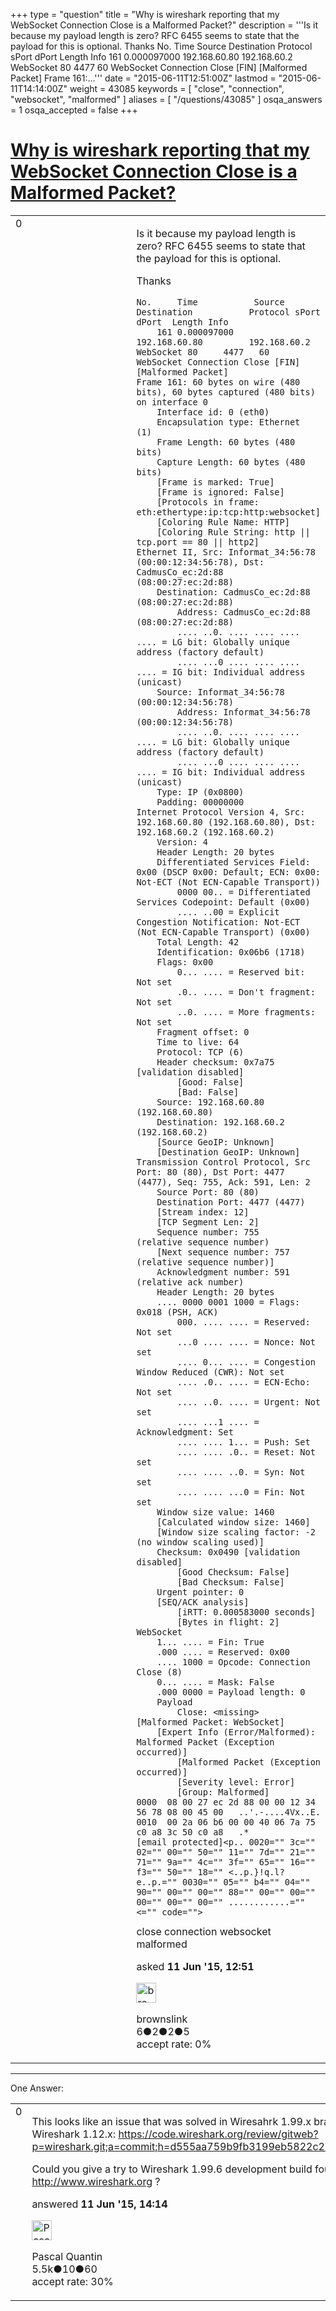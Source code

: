 +++
type = "question"
title = "Why is wireshark reporting that my WebSocket Connection Close is a Malformed Packet?"
description = '''Is it because my payload length is zero? RFC 6455 seems to state that the payload for this is optional. Thanks  No. Time Source Destination Protocol sPort dPort Length Info  161 0.000097000 192.168.60.80 192.168.60.2 WebSocket 80 4477 60 WebSocket Connection Close [FIN] [Malformed Packet] Frame 161:...'''
date = "2015-06-11T12:51:00Z"
lastmod = "2015-06-11T14:14:00Z"
weight = 43085
keywords = [ "close", "connection", "websocket", "malformed" ]
aliases = [ "/questions/43085" ]
osqa_answers = 1
osqa_accepted = false
+++

<div class="headNormal">

# [Why is wireshark reporting that my WebSocket Connection Close is a Malformed Packet?](/questions/43085/why-is-wireshark-reporting-that-my-websocket-connection-close-is-a-malformed-packet)

</div>

<div id="main-body">

<div id="askform">

<table id="question-table" style="width:100%;"><colgroup><col style="width: 50%" /><col style="width: 50%" /></colgroup><tbody><tr class="odd"><td style="width: 30px; vertical-align: top"><div class="vote-buttons"><span id="post-43085-upvote" class="ajax-command post-vote up" rel="nofollow" title="I like this post (click again to cancel)"> </span><div id="post-43085-score" class="post-score" title="current number of votes">0</div><span id="post-43085-downvote" class="ajax-command post-vote down" rel="nofollow" title="I dont like this post (click again to cancel)"> </span> <span id="favorite-mark" class="ajax-command favorite-mark" rel="nofollow" title="mark/unmark this question as favorite (click again to cancel)"> </span><div id="favorite-count" class="favorite-count"></div></div></td><td><div id="item-right"><div class="question-body"><p>Is it because my payload length is zero? RFC 6455 seems to state that the payload for this is optional.</p><p>Thanks</p><pre><code>No.     Time           Source                Destination           Protocol sPort  dPort  Length Info
    161 0.000097000    192.168.60.80         192.168.60.2          WebSocket 80     4477   60     WebSocket Connection Close [FIN] [Malformed Packet]
Frame 161: 60 bytes on wire (480 bits), 60 bytes captured (480 bits) on interface 0
    Interface id: 0 (eth0)
    Encapsulation type: Ethernet (1)
    Frame Length: 60 bytes (480 bits)
    Capture Length: 60 bytes (480 bits)
    [Frame is marked: True]
    [Frame is ignored: False]
    [Protocols in frame: eth:ethertype:ip:tcp:http:websocket]
    [Coloring Rule Name: HTTP]
    [Coloring Rule String: http || tcp.port == 80 || http2]
Ethernet II, Src: Informat_34:56:78 (00:00:12:34:56:78), Dst: CadmusCo_ec:2d:88 (08:00:27:ec:2d:88)
    Destination: CadmusCo_ec:2d:88 (08:00:27:ec:2d:88)
        Address: CadmusCo_ec:2d:88 (08:00:27:ec:2d:88)
        .... ..0. .... .... .... .... = LG bit: Globally unique address (factory default)
        .... ...0 .... .... .... .... = IG bit: Individual address (unicast)
    Source: Informat_34:56:78 (00:00:12:34:56:78)
        Address: Informat_34:56:78 (00:00:12:34:56:78)
        .... ..0. .... .... .... .... = LG bit: Globally unique address (factory default)
        .... ...0 .... .... .... .... = IG bit: Individual address (unicast)
    Type: IP (0x0800)
    Padding: 00000000
Internet Protocol Version 4, Src: 192.168.60.80 (192.168.60.80), Dst: 192.168.60.2 (192.168.60.2)
    Version: 4
    Header Length: 20 bytes
    Differentiated Services Field: 0x00 (DSCP 0x00: Default; ECN: 0x00: Not-ECT (Not ECN-Capable Transport))
        0000 00.. = Differentiated Services Codepoint: Default (0x00)
        .... ..00 = Explicit Congestion Notification: Not-ECT (Not ECN-Capable Transport) (0x00)
    Total Length: 42
    Identification: 0x06b6 (1718)
    Flags: 0x00
        0... .... = Reserved bit: Not set
        .0.. .... = Don&#39;t fragment: Not set
        ..0. .... = More fragments: Not set
    Fragment offset: 0
    Time to live: 64
    Protocol: TCP (6)
    Header checksum: 0x7a75 [validation disabled]
        [Good: False]
        [Bad: False]
    Source: 192.168.60.80 (192.168.60.80)
    Destination: 192.168.60.2 (192.168.60.2)
    [Source GeoIP: Unknown]
    [Destination GeoIP: Unknown]
Transmission Control Protocol, Src Port: 80 (80), Dst Port: 4477 (4477), Seq: 755, Ack: 591, Len: 2
    Source Port: 80 (80)
    Destination Port: 4477 (4477)
    [Stream index: 12]
    [TCP Segment Len: 2]
    Sequence number: 755    (relative sequence number)
    [Next sequence number: 757    (relative sequence number)]
    Acknowledgment number: 591    (relative ack number)
    Header Length: 20 bytes
    .... 0000 0001 1000 = Flags: 0x018 (PSH, ACK)
        000. .... .... = Reserved: Not set
        ...0 .... .... = Nonce: Not set
        .... 0... .... = Congestion Window Reduced (CWR): Not set
        .... .0.. .... = ECN-Echo: Not set
        .... ..0. .... = Urgent: Not set
        .... ...1 .... = Acknowledgment: Set
        .... .... 1... = Push: Set
        .... .... .0.. = Reset: Not set
        .... .... ..0. = Syn: Not set
        .... .... ...0 = Fin: Not set
    Window size value: 1460
    [Calculated window size: 1460]
    [Window size scaling factor: -2 (no window scaling used)]
    Checksum: 0x0490 [validation disabled]
        [Good Checksum: False]
        [Bad Checksum: False]
    Urgent pointer: 0
    [SEQ/ACK analysis]
        [iRTT: 0.000583000 seconds]
        [Bytes in flight: 2]
WebSocket
    1... .... = Fin: True
    .000 .... = Reserved: 0x00
    .... 1000 = Opcode: Connection Close (8)
    0... .... = Mask: False
    .000 0000 = Payload length: 0
    Payload
        Close: &lt;missing&gt;
[Malformed Packet: WebSocket]
    [Expert Info (Error/Malformed): Malformed Packet (Exception occurred)]
        [Malformed Packet (Exception occurred)]
        [Severity level: Error]
        [Group: Malformed]
0000  08 00 27 ec 2d 88 00 00 12 34 56 78 08 00 45 00   ..&#39;.-....4Vx..E.
0010  00 2a 06 b6 00 00 40 06 7a 75 c0 a8 3c 50 c0 a8   .*[email protected]&lt;p.. 0020=&quot;&quot; 3c=&quot;&quot; 02=&quot;&quot; 00=&quot;&quot; 50=&quot;&quot; 11=&quot;&quot; 7d=&quot;&quot; 21=&quot;&quot; 71=&quot;&quot; 9a=&quot;&quot; 4c=&quot;&quot; 3f=&quot;&quot; 65=&quot;&quot; 16=&quot;&quot; f3=&quot;&quot; 50=&quot;&quot; 18=&quot;&quot; &lt;..p.}!q.l?e..p.=&quot;&quot; 0030=&quot;&quot; 05=&quot;&quot; b4=&quot;&quot; 04=&quot;&quot; 90=&quot;&quot; 00=&quot;&quot; 00=&quot;&quot; 88=&quot;&quot; 00=&quot;&quot; 00=&quot;&quot; 00=&quot;&quot; 00=&quot;&quot; 00=&quot;&quot; ............=&quot;&quot; &lt;=&quot;&quot; code=&quot;&quot;&gt;</code></pre></div><div id="question-tags" class="tags-container tags"><span class="post-tag tag-link-close" rel="tag" title="see questions tagged &#39;close&#39;">close</span> <span class="post-tag tag-link-connection" rel="tag" title="see questions tagged &#39;connection&#39;">connection</span> <span class="post-tag tag-link-websocket" rel="tag" title="see questions tagged &#39;websocket&#39;">websocket</span> <span class="post-tag tag-link-malformed" rel="tag" title="see questions tagged &#39;malformed&#39;">malformed</span></div><div id="question-controls" class="post-controls"></div><div class="post-update-info-container"><div class="post-update-info post-update-info-user"><p>asked <strong>11 Jun '15, 12:51</strong></p><img src="https://secure.gravatar.com/avatar/6c7ff6b58d8399db804fa403bd6f2c75?s=32&amp;d=identicon&amp;r=g" class="gravatar" width="32" height="32" alt="brownslink&#39;s gravatar image" /><p><span>brownslink</span><br />
<span class="score" title="6 reputation points">6</span><span title="2 badges"><span class="badge1">●</span><span class="badgecount">2</span></span><span title="2 badges"><span class="silver">●</span><span class="badgecount">2</span></span><span title="5 badges"><span class="bronze">●</span><span class="badgecount">5</span></span><br />
<span class="accept_rate" title="Rate of the user&#39;s accepted answers">accept rate:</span> <span title="brownslink has no accepted answers">0%</span></p></div></div><div id="comments-container-43085" class="comments-container"></div><div id="comment-tools-43085" class="comment-tools"></div><div class="clear"></div><div id="comment-43085-form-container" class="comment-form-container"></div><div class="clear"></div></div></td></tr></tbody></table>

------------------------------------------------------------------------

<div class="tabBar">

<span id="sort-top"></span>

<div class="headQuestions">

One Answer:

</div>

</div>

<span id="43088"></span>

<div id="answer-container-43088" class="answer">

<table style="width:100%;"><colgroup><col style="width: 50%" /><col style="width: 50%" /></colgroup><tbody><tr class="odd"><td style="width: 30px; vertical-align: top"><div class="vote-buttons"><span id="post-43088-upvote" class="ajax-command post-vote up" rel="nofollow" title="I like this post (click again to cancel)"> </span><div id="post-43088-score" class="post-score" title="current number of votes">0</div><span id="post-43088-downvote" class="ajax-command post-vote down" rel="nofollow" title="I dont like this post (click again to cancel)"> </span></div></td><td><div class="item-right"><div class="answer-body"><p>This looks like an issue that was solved in Wiresahrk 1.99.x branch and not in Wireshark 1.12.x: <a href="https://code.wireshark.org/review/gitweb?p=wireshark.git;a=commit;h=d555aa759b9fb3199eb5822c20c86ed80c4608d3">https://code.wireshark.org/review/gitweb?p=wireshark.git;a=commit;h=d555aa759b9fb3199eb5822c20c86ed80c4608d3</a></p><p>Could you give a try to Wireshark 1.99.6 development build found on <a href="http://www.wireshark.org">http://www.wireshark.org</a> ?</p></div><div class="answer-controls post-controls"></div><div class="post-update-info-container"><div class="post-update-info post-update-info-user"><p>answered <strong>11 Jun '15, 14:14</strong></p><img src="https://secure.gravatar.com/avatar/713f24fd877861260b71ecd455018625?s=32&amp;d=identicon&amp;r=g" class="gravatar" width="32" height="32" alt="Pascal%20Quantin&#39;s gravatar image" /><p><span>Pascal Quantin</span><br />
<span class="score" title="5544 reputation points"><span>5.5k</span></span><span title="10 badges"><span class="silver">●</span><span class="badgecount">10</span></span><span title="60 badges"><span class="bronze">●</span><span class="badgecount">60</span></span><br />
<span class="accept_rate" title="Rate of the user&#39;s accepted answers">accept rate:</span> <span title="Pascal Quantin has 92 accepted answers">30%</span></p></div></div><div id="comments-container-43088" class="comments-container"></div><div id="comment-tools-43088" class="comment-tools"></div><div class="clear"></div><div id="comment-43088-form-container" class="comment-form-container"></div><div class="clear"></div></div></td></tr></tbody></table>

</div>

<div class="paginator-container-left">

</div>

</div>

</div>

